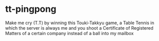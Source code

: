 # tt-pingpong
Make me cry (T.T) by winning this Touki-Takkyu game, a Table Tennis in which the server is always me and you shoot a Certificate of Registered Matters of a certain company instead of a ball into my mailbox
